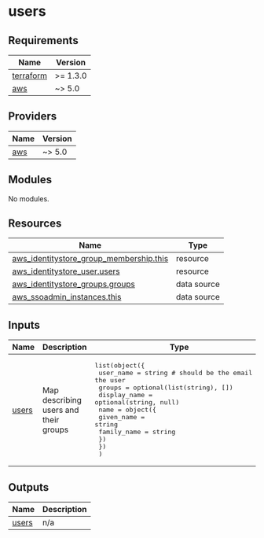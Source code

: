 # users

<!-- BEGINNING OF PRE-COMMIT-TERRAFORM DOCS HOOK -->
## Requirements

| Name | Version |
|------|---------|
| <a name="requirement_terraform"></a> [terraform](#requirement\_terraform) | >= 1.3.0 |
| <a name="requirement_aws"></a> [aws](#requirement\_aws) | ~> 5.0 |

## Providers

| Name | Version |
|------|---------|
| <a name="provider_aws"></a> [aws](#provider\_aws) | ~> 5.0 |

## Modules

No modules.

## Resources

| Name | Type |
|------|------|
| [aws_identitystore_group_membership.this](https://registry.terraform.io/providers/hashicorp/aws/latest/docs/resources/identitystore_group_membership) | resource |
| [aws_identitystore_user.users](https://registry.terraform.io/providers/hashicorp/aws/latest/docs/resources/identitystore_user) | resource |
| [aws_identitystore_groups.groups](https://registry.terraform.io/providers/hashicorp/aws/latest/docs/data-sources/identitystore_groups) | data source |
| [aws_ssoadmin_instances.this](https://registry.terraform.io/providers/hashicorp/aws/latest/docs/data-sources/ssoadmin_instances) | data source |

## Inputs

| Name | Description | Type | Default | Required |
|------|-------------|------|---------|:--------:|
| <a name="input_users"></a> [users](#input\_users) | Map describing users and their groups | <pre>list(object({<br/>    user_name    = string # should be the email of the user<br/>    groups       = optional(list(string), [])<br/>    display_name = optional(string, null)<br/>    name = object({<br/>      given_name  = string<br/>      family_name = string<br/>    })<br/>    })<br/>  )</pre> | `[]` | no |

## Outputs

| Name | Description |
|------|-------------|
| <a name="output_users"></a> [users](#output\_users) | n/a |
<!-- END OF PRE-COMMIT-TERRAFORM DOCS HOOK -->
